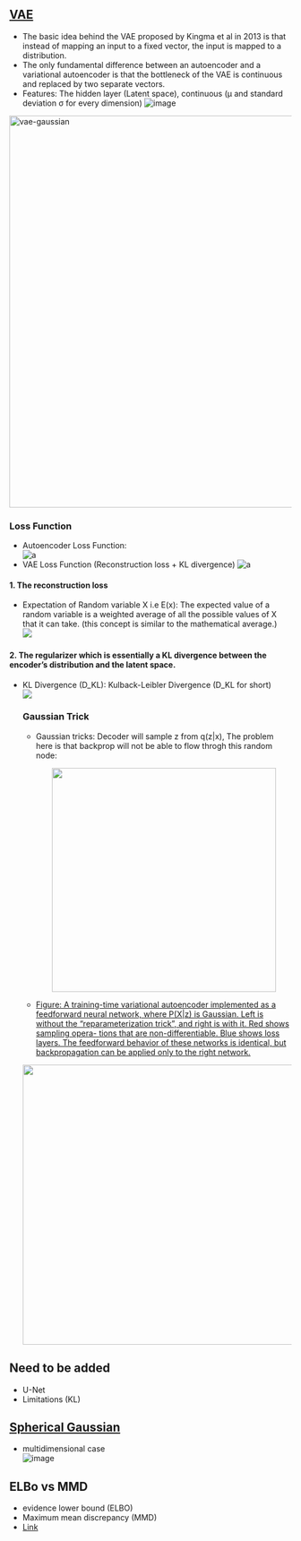 <!---
Started to write on Sep 7 2021
Zahra
-->

## [VAE](https://medium.com/analytics-vidhya/mathematical-prerequisites-for-understanding-autoencoders-and-variational-autoencoders-vaes-8f854025390e)
  - The basic idea behind the VAE proposed by Kingma et al in 2013 is that instead of mapping an input to a fixed vector, the input is mapped to a distribution.
  - The only fundamental difference between an autoencoder and a variational autoencoder is that the bottleneck of the VAE is continuous and replaced by two separate vectors.
  - Features: The hidden layer (Latent space), continuous (μ and standard deviation σ for every dimension)
![image](https://user-images.githubusercontent.com/46463022/142942800-64468c4b-014c-4214-ad0b-ca31c93f9239.png)

 
 <img width="700" alt="vae-gaussian" src="https://user-images.githubusercontent.com/46463022/132400632-0cb86cc9-1dc6-4753-a6e0-8c42844be46c.png">
 
 ### Loss Function
 - Autoencoder Loss Function:  
   ![a](https://user-images.githubusercontent.com/46463022/132401375-57ac1f2a-8b5e-4269-b873-225bf2827aab.png)
 - VAE Loss Function (Reconstruction loss + KL divergence)
   ![a](https://user-images.githubusercontent.com/46463022/132401511-d341c92c-2378-45e6-8fda-d330f4e7279f.png) 
#### 1. The reconstruction loss
- Expectation of Random variable X i.e E(x): The expected value of a random variable is a weighted average of all the possible values of X that it can take. (this concept is similar to the mathematical average.)     
![](https://user-images.githubusercontent.com/46463022/132405164-3a9a293e-c3c6-4b59-9c7b-189ac0c4ad65.png)  

#### 2. The regularizer which is essentially a KL divergence between the encoder’s distribution and the latent space.
- KL Divergence (D_KL): Kulback-Leibler Divergence (D_KL for short)   
![](https://user-images.githubusercontent.com/46463022/132405542-7540d1eb-3708-4aad-861a-1fb4d0f7884a.png)
  ### Gaussian Trick
  - Gaussian tricks: Decoder will sample z from q(z|x), The problem here is that backprop will not be able to flow throgh this random node:  
    <p align="center"> 
      <img src="https://user-images.githubusercontent.com/46463022/132406135-3eb944bf-4994-4dbb-a982-728225043508.png" width="400">
    </p>
  - [Figure: A training-time variational autoencoder implemented as a feedforward neural network, where P(X|z) is Gaussian. Left is without the “reparameterization trick”, and right is with it. Red shows sampling opera- tions that are non-differentiable. Blue shows loss layers. The feedforward behavior of these networks is identical, but backpropagation can be applied only to the right network.](https://arxiv.org/pdf/1606.05908.pdf) 
   <p align="center"> 
      <img src="https://user-images.githubusercontent.com/46463022/132412226-b2443581-5023-421f-a2e4-e6172386447e.png" width="500">  
   </p> 
   
## Need to be added
  - U-Net
  - Limitations (KL)

## [Spherical Gaussian](http://www.inf.ed.ac.uk/teaching/courses/inf2b/learnnotes/inf2b-learn-note08-2up.pdf)
*  multidimensional case  
   ![image](https://user-images.githubusercontent.com/46463022/142900215-b0c4661e-9d94-4913-807b-083c821af75b.png)
   
   
## ELBo vs MMD
* evidence lower bound (ELBO)
* Maximum mean discrepancy (MMD)
* [Link](https://ermongroup.github.io/blog/a-tutorial-on-mmd-variational-autoencoders/)



            




